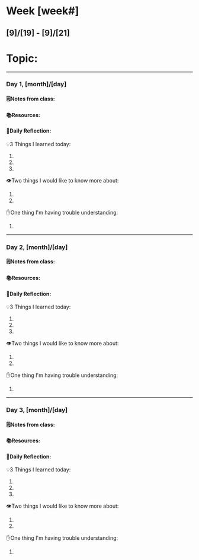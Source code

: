# Week [week#]

## [9]/[19] - [9]/[21]

# Topic:

---

### Day 1, [month]/[day]

#### 🗒️Notes from class:

#### 📚Resources:

#### 💭Daily Reflection:

💡3 Things I learned today:

1.
2.
3.

👁️Two things I would like to know more about:

1.
2.

✋One thing I'm having trouble understanding:

1.

---

### Day 2, [month]/[day]

#### 🗒️Notes from class:

#### 📚Resources:

#### 💭Daily Reflection:

💡3 Things I learned today:

1.
2.
3.

👁️Two things I would like to know more about:

1.
2.

✋One thing I'm having trouble understanding:

1.

---

### Day 3, [month]/[day]

#### 🗒️Notes from class:

#### 📚Resources:

#### 💭Daily Reflection:

💡3 Things I learned today:

1.
2.
3.

👁️Two things I would like to know more about:

1.
2.

✋One thing I'm having trouble understanding:

1.
